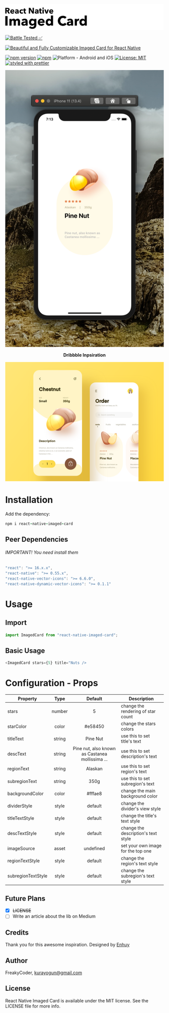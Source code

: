 <img alt="React Native Imaged Card" src="assets/logo.png" width="1050"/>

[![Battle Tested ✅](https://img.shields.io/badge/-Battle--Tested%20%E2%9C%85-03666e?style=for-the-badge)](https://github.com/WrathChaos/react-native-imaged-card)

[![Beautiful and Fully Customizable Imaged Card for React Native](https://img.shields.io/badge/-Beautiful%20and%20Fully%20Customizable%20Imaged%20Card%20for%20React%20Native-lightgrey?style=for-the-badge)](https://github.com/WrathChaos/react-native-imaged-card)

[![npm version](https://img.shields.io/npm/v/react-native-imaged-card.svg?style=for-the-badge)](https://www.npmjs.com/package/react-native-imaged-card)
[![npm](https://img.shields.io/npm/dt/react-native-imaged-card.svg?style=for-the-badge)](https://www.npmjs.com/package/react-native-imaged-card)
![Platform - Android and iOS](https://img.shields.io/badge/platform-Android%20%7C%20iOS-blue.svg?style=for-the-badge)
[![License: MIT](https://img.shields.io/badge/License-MIT-green.svg?style=for-the-badge)](https://opensource.org/licenses/MIT)
[![styled with prettier](https://img.shields.io/badge/styled_with-prettier-ff69b4.svg?style=for-the-badge)](https://github.com/prettier/prettier)

<p align="center">
  <img alt="React Native Imaged Card"
        src="assets/Screenshots/rn-imaged-card.png" />
</p>

<p align="center">
  <b>Dribbble Inpsiration</b>  
</p>

<p align="center">
  <img alt="React Native Imaged Card"
        src="assets/Screenshots/nuts_app.png" />
</p>

# Installation

Add the dependency:

```ruby
npm i react-native-imaged-card
```

## Peer Dependencies

###### IMPORTANT! You need install them

```js
"react": ">= 16.x.x",
"react-native": ">= 0.55.x",
"react-native-vector-icons": ">= 6.6.0",
"react-native-dynamic-vector-icons": ">= 0.1.1"
```

# Usage

## Import

```js
import ImagedCard from "react-native-imaged-card";
```

## Basic Usage

```js
<ImagedCard stars={5} title="Nuts />
```

# Configuration - Props

| Property           |  Type  |                     Default                     | Description                         |
| ------------------ | :----: | :---------------------------------------------: | ----------------------------------- |
| stars              | number |                        5                        | change the rendering of star count  |
| starColor          | color  |                     #e58450                     | change the stars colors             |
| titleText          | string |                    Pine Nut                     | use this to set title's text        |
| descText           | string | Pine nut, also known as Castanea mollissima ... | use this to set description's text  |
| regionText         | string |                     Alaskan                     | use this to set region's text       |
| subregionText      | string |                      350g                       | use this to set subregion's text    |
| backgroundColor    | color  |                     #fffae8                     | change the main background color    |
| dividerStyle       | style  |                     default                     | change the divider's view style     |
| titleTextStyle     | style  |                     default                     | change the title's text style       |
| descTextStyle      | style  |                     default                     | change the description's text style |
| imageSource        | asset  |                    undefined                    | set your own image for the top one  |
| regionTextStyle    | style  |                     default                     | change the region's text style      |
| subregionTextStyle | style  |                     default                     | change the subregion's text style   |

## Future Plans

- [x] ~~LICENSE~~
- [ ] Write an article about the lib on Medium

## Credits

Thank you for this awesome inspiration. Designed by [Enhuy](https://dribbble.com/shots/9195334-nuts-app)

## Author

FreakyCoder, kurayogun@gmail.com

## License

React Native Imaged Card is available under the MIT license. See the LICENSE file for more info.
